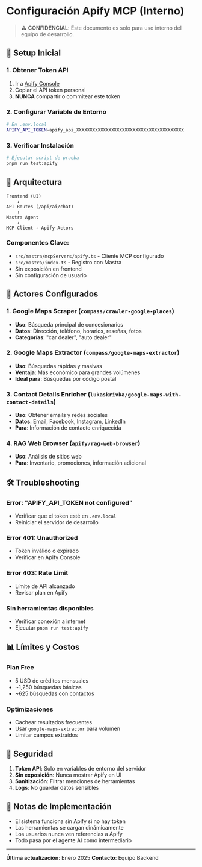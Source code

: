 # Configuración Apify MCP (Interno)

> ⚠️ **CONFIDENCIAL**: Este documento es solo para uso interno del equipo de desarrollo.

## 🚀 Setup Inicial

### 1. Obtener Token API
1. Ir a [Apify Console](https://console.apify.com/account/integrations)
2. Copiar el API token personal
3. **NUNCA** compartir o commitear este token

### 2. Configurar Variable de Entorno
```bash
# En .env.local
APIFY_API_TOKEN=apify_api_XXXXXXXXXXXXXXXXXXXXXXXXXXXXXXXXXXXXXXXX
```

### 3. Verificar Instalación
```bash
# Ejecutar script de prueba
pnpm run test:apify
```

## 🔧 Arquitectura

```
Frontend (UI)
    ↓
API Routes (/api/ai/chat)
    ↓
Mastra Agent
    ↓
MCP Client → Apify Actors
```

### Componentes Clave:
- `src/mastra/mcpServers/apify.ts` - Cliente MCP configurado
- `src/mastra/index.ts` - Registro con Mastra
- Sin exposición en frontend
- Sin configuración de usuario

## 🚗 Actores Configurados

### 1. **Google Maps Scraper** (`compass/crawler-google-places`)
- **Uso**: Búsqueda principal de concesionarios
- **Datos**: Dirección, teléfono, horarios, reseñas, fotos
- **Categorías**: "car dealer", "auto dealer"

### 2. **Google Maps Extractor** (`compass/google-maps-extractor`)
- **Uso**: Búsquedas rápidas y masivas
- **Ventaja**: Más económico para grandes volúmenes
- **Ideal para**: Búsquedas por código postal

### 3. **Contact Details Enricher** (`lukaskrivka/google-maps-with-contact-details`)
- **Uso**: Obtener emails y redes sociales
- **Datos**: Email, Facebook, Instagram, LinkedIn
- **Para**: Información de contacto enriquecida

### 4. **RAG Web Browser** (`apify/rag-web-browser`)
- **Uso**: Análisis de sitios web
- **Para**: Inventario, promociones, información adicional

## 🛠️ Troubleshooting

### Error: "APIFY_API_TOKEN not configured"
- Verificar que el token esté en `.env.local`
- Reiniciar el servidor de desarrollo

### Error 401: Unauthorized
- Token inválido o expirado
- Verificar en Apify Console

### Error 403: Rate Limit
- Límite de API alcanzado
- Revisar plan en Apify

### Sin herramientas disponibles
- Verificar conexión a internet
- Ejecutar `pnpm run test:apify`

## 📊 Límites y Costos

### Plan Free
- 5 USD de créditos mensuales
- ~1,250 búsquedas básicas
- ~625 búsquedas con contactos

### Optimizaciones
- Cachear resultados frecuentes
- Usar `google-maps-extractor` para volumen
- Limitar campos extraídos

## 🔐 Seguridad

1. **Token API**: Solo en variables de entorno del servidor
2. **Sin exposición**: Nunca mostrar Apify en UI
3. **Sanitización**: Filtrar menciones de herramientas
4. **Logs**: No guardar datos sensibles

## 📝 Notas de Implementación

- El sistema funciona sin Apify si no hay token
- Las herramientas se cargan dinámicamente
- Los usuarios nunca ven referencias a Apify
- Todo pasa por el agente AI como intermediario

---

**Última actualización**: Enero 2025
**Contacto**: Equipo Backend